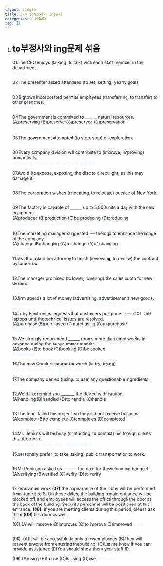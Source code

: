```yaml
---
layout: single
title: 3-4.to부정사와 ing문제
categories: SUMMARY
tag: []
---
```


1. # to부정사와 ing문제 섞음

   01.The CEO enjoys (talking. to talk) with each staff member in the department.   
   <span style="color:#E8F5FF">talking</span>   

   02.The presenter asked attendees (to set, setting) yearly goals   
   <span style="color:#E8F5FF">to set</span>   

   03.Bigtown Incorporated permits emplayees (transferring, to transfer) to other branches.   
   <span style="color:#E8F5FF">to transfer</span>   

   04.The government is committed to ______ natural resources.   
   (A)preserving (B)preserve (C)preserved (D)preservation   
   <span style="color:#E8F5FF">(A)preserving, be committed to ~ing:~에 전념하다</span>   

   05.The government attempted (to stop, stop) oil exploration.   
   <span style="color:#E8F5FF">to stop</span>   

   06.Every company division will contribute to (improve, improving) productivity.   
   <span style="color:#E8F5FF">improving, contribute to ~ing:~에 공헌하다</span>   

   07.Avoid (to expose, exposing, the disc to direct light, as this may damage it.   
   <span style="color:#E8F5FF">exposing</span>   

   08.The corporation wishes (relocating, to relocate) outside of New York.   
   <span style="color:#E8F5FF">to relocate</span>   

   09.The factory is capable of ______ up to 5,000units a day with the new equipment.   
   (A)produced (B)production (C)be producing (D)producing   
   <span style="color:#E8F5FF">(D)producing, be capable of ~ing:~할 능력이 있다</span>   

   10.The marketing manager suggested --- thelogo to enhance the image of the company.   
   (A)change (B)changing (C)to change (D)of changing   
   <span style="color:#E8F5FF">(B)changing</span>   

   11.Ms.Rho asked her attorney to finish (reviewing, to review) the contract by tomorrow.   
   <span style="color:#E8F5FF">reviewing</span>   

   12.The manager promised (to lower, lowering) the sales quota for new dealers.   
   <span style="color:#E8F5FF">to lower</span>   

   13.firm spends a lot of money (advertising, advertisement) new goods.   
   <span style="color:#E8F5FF">advertising, spend + 시간/돈 + ~ing:~하는데 시간/돈을 쓰다</span>   

   14.Toby Electronics requests that customers postpone ----- GXT 250 laptops until thetechnical issues are resolved.   
   (A)purchase (B)purchased (C)purchasing (D)to purchase   
   <span style="color:#E8F5FF">(C)purchasing</span>   

   15.We strongly recommend ______ rooms more than eight weeks in advance during the busysummer months.   
   (A)books (B)to book (C)booking (D)be booked    
   <span style="color:#E8F5FF">(C)booking</span>   

   16.The new Greek restaurant is worth (to try, trying)    
   <span style="color:#E8F5FF">trying, be worth ~ing:~할 만한 가치가 있다</span>   

   17.The company denied (using. to use) any questionable ingredients.   
   <span style="color:#E8F5FF">using</span>   

   12.We'd like remind you _______ the device with caution.   
   (A)handling (B)handled (D)to handle (C)handle   
   <span style="color:#E8F5FF">(D)to handle</span>   

   13.The team failed the project, so they did not receive bonuses.   
   (A)complete (B)to complete (C)completes (D)completed   
   <span style="color:#E8F5FF">(B)to complete</span>   

   14.Mr. Jenkins will be busy (contacting, to contact) his foreign clients this afternoon.   
   <span style="color:#E8F5FF">contacting, be busy ~ing:~하느라 바쁘다</span>   

   15.personally prefer (to take, taking) public transportation to work.      
   <span style="color:#E8F5FF">taking</span>   

   16.Mr.Robinson asked us ------- the date for thewelcoming banquet.   
   (A)verifying (B)verified (C)verify (D)to verify   
   <span style="color:#E8F5FF">(D)to verify</span>   

   17.Renovation work __(07)__ the appearance of the lobby will be performed from June 5 to 8. On these dates, the building's main entrance will be blocked off, and employees will access the office through the door at the back of the building. Security personnel will be positioned at this entrance. __(08)__. If you are meeting clients during this period, please ask them __(09)__ this door as well.

   (07).(A)will improve (B)improves (C)to improve (D)improved
   <span style="color:#E8F5FF">(C)to imporve</span>

   (08).
   (A)It will be accessible to only a fewemployees
   (B)They will prevent anyone from entering thebuilding.
   (C)Let me know if you can provide assistance
   (D)You should show them your staff ID.
   <span style="color:#E8F5FF">(D)</span>

   (09).(A)using (B)to use (C)is using (D)use
   <span style="color:#E8F5FF">(B)to use</span>





 











      
      
         
   
   